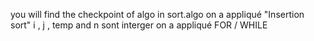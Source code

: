 you will find the checkpoint of algo in sort.algo on a appliqué "Insertion sort" i , j , temp and n sont interger on a appliqué FOR / WHILE

